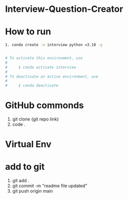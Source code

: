 # Interview-Question-Creator

# How to run

``` bash
1. conda create -n interview python =3.10 -y


# To activate this environment, use
#
#     $ conda activate interview
#
# To deactivate an active environment, use
#
#     $ conda deactivate
```

# GitHub commonds
1. git clone {git repo link}
2. code .

# Virtual Env

# add to git
1. git add .
2. git commit -m "readme file updated"
3. git push origin main

